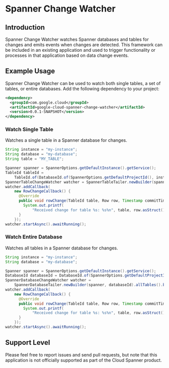 # Spanner Change Watcher

## Introduction
Spanner Change Watcher watches Spanner databases and tables for changes and
emits events when changes are detected. This framework can be included in an
existing application and used to trigger functionality or processes in that
application based on data change events.

## Example Usage
Spanner Change Watcher can be used to watch both single tables, a set of tables,
or entire databases. Add the following dependency to your project:

```xml
<dependency>
  <groupId>com.google.cloud</groupId>
  <artifactId>google-cloud-spanner-change-watcher</artifactId>
  <version>0.0.1-SNAPSHOT</version>
</dependency>
```

### Watch Single Table
Watches a single table in a Spanner database for changes.

```java
String instance = "my-instance";
String database = "my-database";
String table = "MY_TABLE";

Spanner spanner = SpannerOptions.getDefaultInstance().getService();
TableId tableId =
    TableId.of(DatabaseId.of(SpannerOptions.getDefaultProjectId(), instance, database), table);
SpannerTableChangeWatcher watcher = SpannerTableTailer.newBuilder(spanner, tableId).build();
watcher.addCallback(
    new RowChangeCallback() {
      @Override
      public void rowChange(TableId table, Row row, Timestamp commitTimestamp) {
        System.out.printf(
            "Received change for table %s: %s%n", table, row.asStruct().toString());
      }
    });
watcher.startAsync().awaitRunning();
```

### Watch Entire Database
Watches all tables in a Spanner database for changes.

```java
String instance = "my-instance";
String database = "my-database";

Spanner spanner = SpannerOptions.getDefaultInstance().getService();
DatabaseId databaseId = DatabaseId.of(SpannerOptions.getDefaultProjectId(), instance, database);
SpannerDatabaseChangeWatcher watcher =
    SpannerDatabaseTailer.newBuilder(spanner, databaseId).allTables().build();
watcher.addCallback(
    new RowChangeCallback() {
      @Override
      public void rowChange(TableId table, Row row, Timestamp commitTimestamp) {
        System.out.printf(
            "Received change for table %s: %s%n", table, row.asStruct().toString());
      }
    });
watcher.startAsync().awaitRunning();
```

## Support Level
Please feel free to report issues and send pull requests, but note that this
application is not officially supported as part of the Cloud Spanner product.
